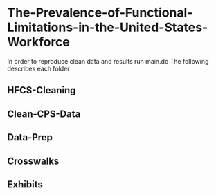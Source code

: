 # The-Prevalence-of-Functional-Limitations-in-the-United-States-Workforce

In order to reproduce clean data and results run main.do
The following describes each folder

## HFCS-Cleaning

## Clean-CPS-Data

## Data-Prep

## Crosswalks

## Exhibits
